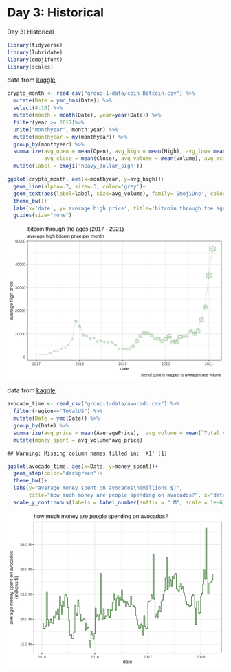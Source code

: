 Day 3: Historical
================

Day 3: Historical

``` r
library(tidyverse)
library(lubridate)
library(emojifont)
library(scales)
```

data from
[kaggle](https://www.kaggle.com/sudalairajkumar/cryptocurrencypricehistory?select=coin_Bitcoin.csv)

``` r
crypto_month <- read_csv("group-1-data/coin_Bitcoin.csv") %>%
  mutate(Date = ymd_hms(Date)) %>%
  select(4:10) %>%
  mutate(month = month(Date), year=year(Date)) %>%
  filter(year >= 2017)%>%
  unite("monthyear", month:year) %>%
  mutate(monthyear = my(monthyear)) %>%
  group_by(monthyear) %>%
  summarize(avg_open = mean(Open), avg_high = mean(High), avg_low= mean(Low), 
            avg_close = mean(Close), avg_volume = mean(Volume), avg_mcap = mean(Marketcap)) %>%
  mutate(label = emoji('heavy_dollar_sign'))
```

``` r
ggplot(crypto_month, aes(x=monthyear, y=avg_high))+
  geom_line(alpha=.7, size=.3, color='grey')+
  geom_text(aes(label=label, size=avg_volume), family='EmojiOne', color='forestgreen')+
  theme_bw()+
  labs(x='date', y='average high price', title='bitcoin through the ages (2017 - 2021)', subtitle='average high bitcoin price per month', caption='size of point is mapped to average trade volume')+
  guides(size="none")
```

![](3-historical_files/figure-gfm/unnamed-chunk-1-1.png)<!-- -->

data from [kaggle](https://www.kaggle.com/neuromusic/avocado-prices)

``` r
avocado_time <- read_csv("group-1-data/avocado.csv") %>%
  filter(region=="TotalUS") %>%
  mutate(Date = ymd(Date)) %>% 
  group_by(Date) %>%
  summarize(avg_price = mean(AveragePrice),  avg_volume = mean(`Total Volume`)) %>%
  mutate(money_spent = avg_volume*avg_price)
```

    ## Warning: Missing column names filled in: 'X1' [1]

``` r
ggplot(avocado_time, aes(x=Date, y=money_spent))+
  geom_step(color="darkgreen")+
  theme_bw()+
  labs(y="average money spent on avocados\n(millions $)", 
       title="how much money are people spending on avocados?", x="date")+
  scale_y_continuous(labels = label_number(suffix = " M", scale = 1e-6))
```

![](3-historical_files/figure-gfm/unnamed-chunk-2-1.png)<!-- -->

